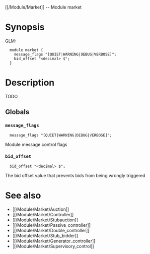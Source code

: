 [[/Module/Market]] -- Module market

# Synopsis

GLM:

~~~
  module market {
    message_flags "[QUIET|WARNING|DEBUG|VERBOSE]";
    bid_offset "<decimal> $";
  }
~~~

# Description

TODO

## Globals

### `message_flags`

~~~
  message_flags "[QUIET|WARNING|DEBUG|VERBOSE]";
~~~

Module message control flags

### `bid_offset`

~~~
  bid_offset "<decimal> $";
~~~

The bid offset value that prevents bids from being wrongly triggered

# See also

* [[/Module/Market/Auction]]
* [[/Module/Market/Controller]]
* [[/Module/Market/Stubauction]]
* [[/Module/Market/Passive_controller]]
* [[/Module/Market/Double_controller]]
* [[/Module/Market/Stub_bidder]]
* [[/Module/Market/Generator_controller]]
* [[/Module/Market/Supervisory_control]]

